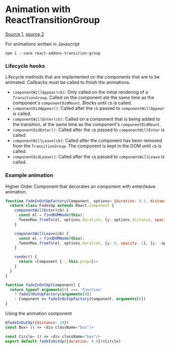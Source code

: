 # Animation with ReactTransitionGroup
[Source 1](https://medium.com/@cheapsteak/animations-with-reacttransitiongroup-4972ad7da286#.hbzo42n48),
[source 2](https://medium.com/@cheapsteak/reusing-reacttransitiongroup-animations-with-higher-order-components-1e7043451f91#.9sio3r9ex)

For animations written in Javascript
```
npm i --save react-addons-transition-group
```

### Lifecycle hooks
Lifecycle methods that are implemented on the components that are to be animated. Callbacks must be called to finish the animations.
- ``componentWillAppear(cb)``: Only called on the initial rendering of a ``TransitionGroup``. Called on the component ate the same time as the component's ``componentDidMount``. Blocks until ``cb`` is called.
- ``componentDidAppear()``: Called after the ``cb`` passed to ``componentWillAppear`` is called.
- ``componentWillEnter(cb)``: Called on a component that is being added to the transition, at the same time as the component's ``componentDidMount``.
- ``componentDidEnter()``: Called after the ``cb`` passed to ``componentWillEnter`` is called.
- ``componentWillLeave(cb)``: Called after the component has been removed from the ``TransitionGroup``. The component is kept in the DOM until ``cb`` is called.
- ``componentDidLeave()``: Called after the ``cb`` passed to ``componentWillLeave`` is called.

### Example animation
Higher Order Component that decorates an component with enter/leave animation.

```js
function fadeInOutUpFactory(Component, options= {duration: 0.3, distance: 100 }) {
  return class FadesUp extends React.Component {
    componentWillEnter(cb) {
      const el = findDOMNode(this);
      TweenMax.fromTo(el, options.duration, {y: options.distance, opacity: 0}, {y: 0, opacity: 1, onComplete: cb})
    }

    componentWillLeave(cb) {
      const el = findDOMNode(this);
      TweenMax.fromTo(el, options.duration, {y: 0, opacity: 1}, {y: -options.distance, opacity: 0, onComplete: cb})
    }

    render() {
      return <Component {...this.props}/>
    }
  }
}

function fadeInOutUp(Component) {
  return typeof arguments[0] === 'function'
    ? fadeInOutUpFactory(arguments[0])
    : Component => fadeInOutUpFactory(Component, arguments[0])
}
```

Using the animation component
```js
@fadeInOutUp({distance: 10})
const Box= () => <div className="box"/>

const Circle= () => <div className="box"/>
export default fadeInOutUp({duration: 0.8})(Circle)
```

